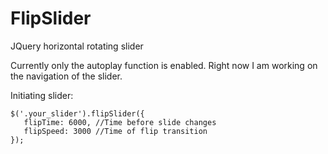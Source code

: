 # FlipSlider
JQuery horizontal rotating slider

Currently only the autoplay function is enabled. Right now I am working on the navigation of the slider.

Initiating slider:
```
$('.your_slider').flipSlider({
   flipTime: 6000, //Time before slide changes
   flipSpeed: 3000 //Time of flip transition
});

```
